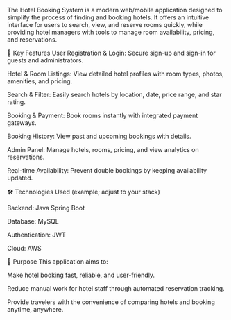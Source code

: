 The Hotel Booking System is a modern web/mobile application designed to simplify the process of finding and booking hotels.
It offers an intuitive interface for users to search, view, and reserve rooms quickly, while providing hotel managers with tools to manage room availability, pricing, and reservations.

🔹 Key Features
User Registration & Login: Secure sign-up and sign-in for guests and administrators.

Hotel & Room Listings: View detailed hotel profiles with room types, photos, amenities, and pricing.

Search & Filter: Easily search hotels by location, date, price range, and star rating.

Booking & Payment: Book rooms instantly with integrated payment gateways.

Booking History: View past and upcoming bookings with details.

Admin Panel: Manage hotels, rooms, pricing, and view analytics on reservations.

Real-time Availability: Prevent double bookings by keeping availability updated.

🛠 Technologies Used
(example; adjust to your stack)

Backend: Java Spring Boot 

Database: MySQL 

Authentication: JWT 

Cloud: AWS 

🎯 Purpose
This application aims to:

Make hotel booking fast, reliable, and user-friendly.

Reduce manual work for hotel staff through automated reservation tracking.

Provide travelers with the convenience of comparing hotels and booking anytime, anywhere.
